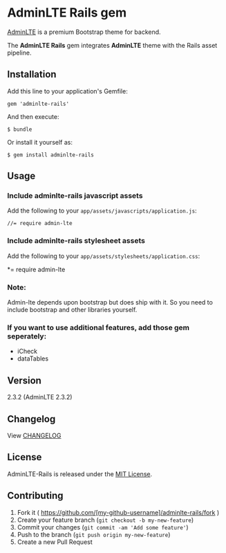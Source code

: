 # AdminLTE Rails gem

[AdminLTE](http://www.almsaeedstudio.com/) is a premium Bootstrap theme for backend.

The **AdminLTE Rails** gem integrates **AdminLTE** theme with the Rails asset pipeline.

## Installation

Add this line to your application's Gemfile:

    gem 'adminlte-rails'

And then execute:

    $ bundle

Or install it yourself as:

    $ gem install adminlte-rails

## Usage

### Include adminlte-rails javascript assets

Add the following to your `app/assets/javascripts/application.js`:

	//= require admin-lte
	
### Include adminlte-rails stylesheet assets

Add the following to your `app/assets/stylesheets/application.css`:

  *= require admin-lte
     
### Note: 

Admin-lte depends upon bootstrap but does ship with it. So you need to include bootstrap and other libraries yourself. 

### If you want to use additional features, add those gem seperately:

  * iCheck
  * dataTables
     
## Version

2.3.2 (AdminLTE 2.3.2)

## Changelog

View [CHANGELOG](CHANGELOG.md)
    
## License

AdminLTE-Rails is released under the [MIT License](http://www.opensource.org/licenses/MIT).

## Contributing

1. Fork it ( https://github.com/[my-github-username]/adminlte-rails/fork )
2. Create your feature branch (`git checkout -b my-new-feature`)
3. Commit your changes (`git commit -am 'Add some feature'`)
4. Push to the branch (`git push origin my-new-feature`)
5. Create a new Pull Request
